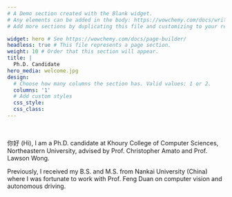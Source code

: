 ```yaml
---
# A Demo section created with the Blank widget.
# Any elements can be added in the body: https://wowchemy.com/docs/writing-markdown-latex/
# Add more sections by duplicating this file and customizing to your requirements.

widget: hero # See https://wowchemy.com/docs/page-builder/
headless: true # This file represents a page section.
weight: 10 # Order that this section will appear.
title: |
  Ph.D. Candidate
hero_media: welcome.jpg
design:
  # Choose how many columns the section has. Valid values: 1 or 2.
  columns: '1'
  # Add custom styles
  css_style:
  css_class:
---
```


<br>

你好 (Hi),
I am a Ph.D. candidate at Khoury College of Computer Sciences, Northeastern University, advised by Prof. Christopher Amato and Prof. Lawson Wong.

Previously, I received my B.S. and M.S. from Nankai University (China) where I was fortunate to work with Prof. Feng Duan on computer vision and autonomous driving.
